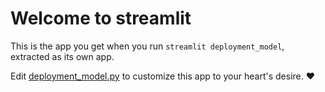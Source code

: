 # Welcome to streamlit

This is the app you get when you run `streamlit deployment_model`, extracted as its own app.

Edit [deployment_model.py](./deployment_model.py) to customize this app to your heart's desire. ❤️